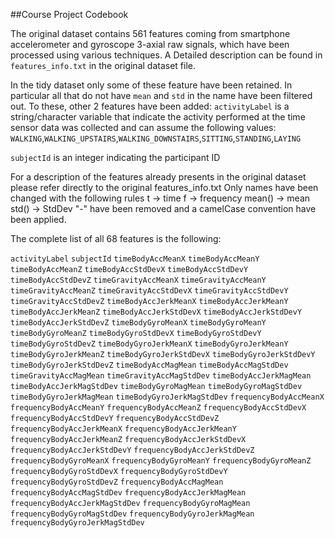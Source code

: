 ##Course Project Codebook

The original dataset contains 561 features coming from smartphone accelerometer and gyroscope 3-axial raw signals, 
which have been processed using various techniques. A Detailed description can be found in `features_info.txt` in
the original dataset file.

In the tidy dataset only some of these feature have been retained. In particular all that do not have `mean` and `std` in the name have been filtered out. To these, other 2 features have been added: 
`activityLabel`  is a string/character variable that indicate the activity performed at the time sensor data was collected and can assume the following values:
    `WALKING`,`WALKING_UPSTAIRS`,`WALKING_DOWNSTAIRS`,`SITTING`,`STANDING`,`LAYING`

`subjectId` is an integer indicating the participant ID


For a description of the features already presents in the original dataset please refer directly to the original features_info.txt
Only names have been changed with the following rules
t -> time
f -> frequency
mean() -> mean
std() -> StdDev
"-" have been removed
and a camelCase convention have been applied.


The complete list of all 68 features is the following: 

`activityLabel`
`subjectId`
`timeBodyAccMeanX`
`timeBodyAccMeanY`
`timeBodyAccMeanZ`
`timeBodyAccStdDevX`
`timeBodyAccStdDevY`
`timeBodyAccStdDevZ`
`timeGravityAccMeanX`
`timeGravityAccMeanY`
`timeGravityAccMeanZ`
`timeGravityAccStdDevX`
`timeGravityAccStdDevY`
`timeGravityAccStdDevZ`
`timeBodyAccJerkMeanX`
`timeBodyAccJerkMeanY`
`timeBodyAccJerkMeanZ`
`timeBodyAccJerkStdDevX`
`timeBodyAccJerkStdDevY`
`timeBodyAccJerkStdDevZ`
`timeBodyGyroMeanX`
`timeBodyGyroMeanY`
`timeBodyGyroMeanZ`
`timeBodyGyroStdDevX`
`timeBodyGyroStdDevY`
`timeBodyGyroStdDevZ`
`timeBodyGyroJerkMeanX`
`timeBodyGyroJerkMeanY`
`timeBodyGyroJerkMeanZ`
`timeBodyGyroJerkStdDevX`
`timeBodyGyroJerkStdDevY`
`timeBodyGyroJerkStdDevZ`
`timeBodyAccMagMean`
`timeBodyAccMagStdDev`
`timeGravityAccMagMean`
`timeGravityAccMagStdDev`
`timeBodyAccJerkMagMean`
`timeBodyAccJerkMagStdDev`
`timeBodyGyroMagMean`
`timeBodyGyroMagStdDev`
`timeBodyGyroJerkMagMean`
`timeBodyGyroJerkMagStdDev`
`frequencyBodyAccMeanX`
`frequencyBodyAccMeanY`
`frequencyBodyAccMeanZ`
`frequencyBodyAccStdDevX`
`frequencyBodyAccStdDevY`
`frequencyBodyAccStdDevZ`
`frequencyBodyAccJerkMeanX`
`frequencyBodyAccJerkMeanY`
`frequencyBodyAccJerkMeanZ`
`frequencyBodyAccJerkStdDevX`
`frequencyBodyAccJerkStdDevY`
`frequencyBodyAccJerkStdDevZ`
`frequencyBodyGyroMeanX`
`frequencyBodyGyroMeanY`
`frequencyBodyGyroMeanZ`
`frequencyBodyGyroStdDevX`
`frequencyBodyGyroStdDevY`
`frequencyBodyGyroStdDevZ`
`frequencyBodyAccMagMean`
`frequencyBodyAccMagStdDev`
`frequencyBodyAccJerkMagMean`
`frequencyBodyAccJerkMagStdDev`
`frequencyBodyGyroMagMean`
`frequencyBodyGyroMagStdDev`
`frequencyBodyGyroJerkMagMean`
`frequencyBodyGyroJerkMagStdDev`
